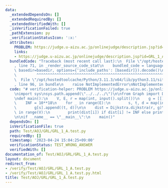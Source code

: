```yaml
---
data:
  _extendedDependsOn: []
  _extendedRequiredBy: []
  _extendedVerifiedWith: []
  _isVerificationFailed: true
  _pathExtension: py
  _verificationStatusIcon: ':x:'
  attributes:
    PROBLEM: https://judge.u-aizu.ac.jp/onlinejudge/description.jsp?id=GRL_1_A
    links:
    - https://judge.u-aizu.ac.jp/onlinejudge/description.jsp?id=GRL_1_A
  bundledCode: "Traceback (most recent call last):\n  File \"/opt/hostedtoolcache/Python/3.11.3/x64/lib/python3.11/site-packages/onlinejudge_verify/documentation/build.py\"\
    , line 71, in _render_source_code_stat\n    bundled_code = language.bundle(stat.path,\
    \ basedir=basedir, options={'include_paths': [basedir]}).decode()\n          \
    \         ^^^^^^^^^^^^^^^^^^^^^^^^^^^^^^^^^^^^^^^^^^^^^^^^^^^^^^^^^^^^^^^^^^^^^^^^^^^^^^^^^\n\
    \  File \"/opt/hostedtoolcache/Python/3.11.3/x64/lib/python3.11/site-packages/onlinejudge_verify/languages/python.py\"\
    , line 96, in bundle\n    raise NotImplementedError\nNotImplementedError\n"
  code: "# verification-helper: PROBLEM https://judge.u-aizu.ac.jp/onlinejudge/description.jsp?id=GRL_1_A\n\
    \nimport sys\nsys.path.append(\"../../../\")\n\nfrom Graph import Dijkstra\n\n\
    \ndef main():\n    V, E, r = map(int, input().split())\n    g = [[] for _ in range(V)]\n\
    \    INF = 10**18\n    for _ in range(E):\n        s, t, d = map(int, input().split())\n\
    \        g[s].append((t, d))\n\n    dist = Dijkstra.dijkstra(r, g)\n    for i\
    \ in range(V):\n        print(dist[i]) if dist[i] != INF else print(\"INF\")\n\
    \n\nif __name__ == \"__main__\":\n    main()"
  dependsOn: []
  isVerificationFile: true
  path: Test/AOJ/GRL/GRL_1_A.test.py
  requiredBy: []
  timestamp: '2023-04-24 15:04:25+09:00'
  verificationStatus: TEST_WRONG_ANSWER
  verifiedWith: []
documentation_of: Test/AOJ/GRL/GRL_1_A.test.py
layout: document
redirect_from:
- /verify/Test/AOJ/GRL/GRL_1_A.test.py
- /verify/Test/AOJ/GRL/GRL_1_A.test.py.html
title: Test/AOJ/GRL/GRL_1_A.test.py
---
```

